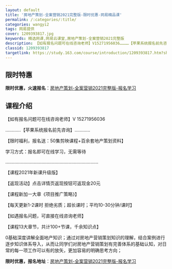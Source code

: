 ```yaml
---
layout: default
title: '房地产策划-全案营销2021完整版-限时优惠-网易精品课'
permalink: /:categories/:title/
categories: wangyi2
tags: 网易提供
cover: 1209393817.jpg
keywords: 精选网课,网易云课堂,房地产策划-全案营销2021完整版
description: 【如有报名问题可在线咨询老师】V15271956036…………【苹果系统报名前先咨询】…………【限时福利，报名送：50集
classid: 1209393817
targetlink: https://study.163.com/course/introduction/1209393817.htm?share=1&shareId=1025206652&utm_campaign=share&utm_medium=iphoneShare&utm_source=&utm_u=1025206652
---
```


## 限时特惠

**限时优惠，火速报名**：[房地产策划-全案营销2021完整版-报名学习](https://study.163.com/course/introduction/1209393817.htm?share=1&shareId=1025206652&utm_campaign=share&utm_medium=iphoneShare&utm_source=&utm_u=1025206652)

## 课程介绍

【如有报名问题可在线咨询老师】V 15271956036

…………【苹果系统报名前先咨询】…………

【限时福利，报名送：50集剪映课程+百余套地产策划资料】

学习方式：报名即可在线学习，无需等待

………………………………………………………………

【课程2021年新课升级版】

【返现活动】点击详情页返现按钮可返现金20元

【课程新加一大章《项目推广策略》】

【每天更新1-2课时  拒绝劣质；超长课时；平均10-30分钟/课时】

【如遇报名问题，可直接在线咨询老师】 

【课程13大章节，共计100+节课，千余知识点】

0基础深度讲解全面地产知识；通过对房地产营销策划知识的理解，结合案例进行逐步知识体系导入，从而让同学们对房地产营销策划有完善体系的基础认知，对日常的每一项工作可以有的放矢，更加容易的明确思考方向；

**限时优惠，报名地址**：[房地产策划-全案营销2021完整版-报名学习](https://study.163.com/course/introduction/1209393817.htm?share=1&shareId=1025206652&utm_campaign=share&utm_medium=iphoneShare&utm_source=&utm_u=1025206652)


